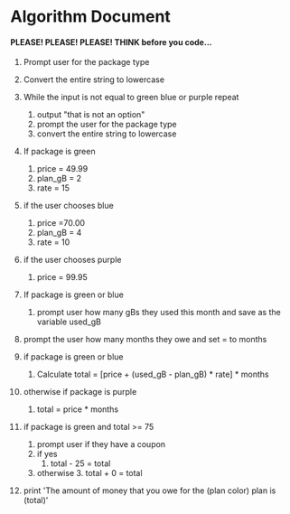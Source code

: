 # Algorithm Document
#### PLEASE! PLEASE! PLEASE! THINK before you code...

1. Prompt user for the package type
2. Convert the entire string to lowercase
2. While the input is not equal to green blue or purple repeat
   1. output "that is not an option" 
   2. prompt the user for the package type 
   3. convert the entire string to lowercase

3. If package is green
   1. price = 49.99
   2. plan_gB = 2
   3. rate = 15
3. if the user chooses blue
   1. price =70.00
   2. plan_gB = 4
   3. rate = 10
4. if the user chooses purple 
   1. price = 99.95

  
   
6. If package is green or blue
   1. prompt user how many gBs they used this month and 
   save as the variable used_gB
8. prompt the user how many months they owe and set = to months


9. if package is green or blue
   1. Calculate total = [price + (used_gB - plan_gB) * rate] * months
10. otherwise if package is purple 
    1. total = price * months


11. if package is green and total >= 75
    1. prompt user if they have a coupon
    2. if yes
       1. total - 25 = total
    2. otherwise
       3. total + 0 = total
12. print 'The amount of money that you owe for the (plan color) plan is (total)'